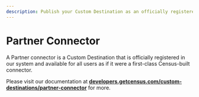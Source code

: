 ```yaml
---
description: Publish your Custom Destination as an officially registered connector, available for all Census users.
---
```


# Partner Connector

A Partner connector is a Custom Destination that is officially registered in our system and available for all users as if it were a first-class Census-built connector.

Please visit our documentation at [**developers.getcensus.com/custom-destinations/partner-connector**](https://developers.getcensus.com/custom-destinations/partner-connector) for more.
